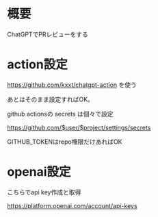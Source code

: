 # 概要

ChatGPTでPRレビューをする

# action設定
https://github.com/kxxt/chatgpt-action を使う

あとはそのまま設定すればOK。

github actionsの secrets は個々で設定

https://github.com/$user/$project/settings/secrets

GITHUB_TOKENはrepo権限だけあればOK

# openai設定

こちらでapi key作成と取得

https://platform.openai.com/account/api-keys
